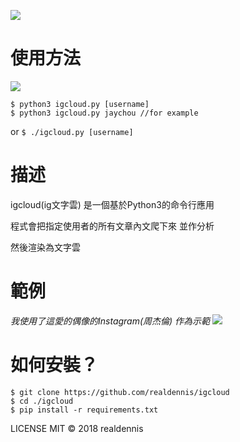 ![](https://raw.githubusercontent.com/realdennis/igcloud/master/banner.png)


# 使用方法
![](https://raw.githubusercontent.com/realdennis/igcloud/master/demo.gif)
```
$ python3 igcloud.py [username]
$ python3 igcloud.py jaychou //for example
```
or
`$ ./igcloud.py [username]`


# 描述

igcloud(ig文字雲) 是一個基於Python3的命令行應用

程式會把指定使用者的所有文章內文爬下來 並作分析

然後渲染為文字雲


# 範例
_我使用了這愛的偶像的Instagram(周杰倫) 作為示範_
![](https://raw.githubusercontent.com/realdennis/igcloud/master/example/jaychou.png)


# 如何安裝？
```
$ git clone https://github.com/realdennis/igcloud
$ cd ./igcloud
$ pip install -r requirements.txt
```


LICENSE
MIT © 2018 realdennis